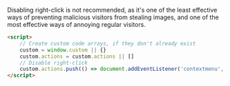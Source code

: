 Disabling right-click is not recommended, as it's one of the least effective ways of preventing malicious visitors from stealing images, and one of the most effective ways of annoying regular visitors.

```html
<script>
	// Create custom code arrays, if they don't already exist
	custom = window.custom || {}
	custom.actions = custom.actions || []
	// Disable right-click
	custom.actions.push(() => document.addEventListener('contextmenu', event => event.preventDefault() ))
</script>
```